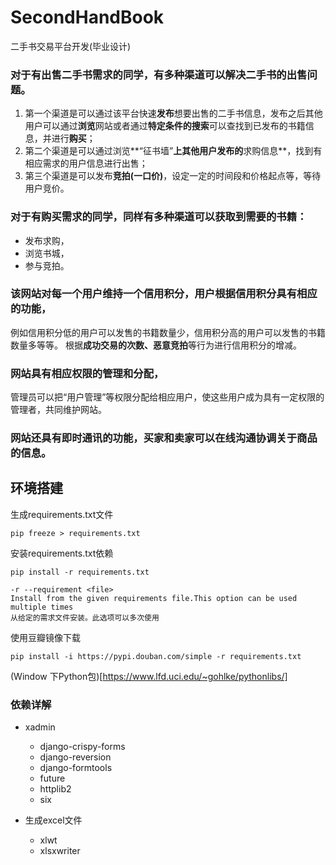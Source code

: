 # SecondHandBook
二手书交易平台开发(毕业设计)

### 对于有出售二手书需求的同学，有多种渠道可以解决二手书的出售问题。

1. 第一个渠道是可以通过该平台快速**发布**想要出售的二手书信息，发布之后其他用户可以通过**浏览**网站或者通过**特定条件的搜索**可以查找到已发布的书籍信息，并进行**购买**；
2. 第二个渠道是可以通过浏览**“征书墙”**上其他用户发布的**求购信息**，找到有相应需求的用户信息进行出售；
3. 第三个渠道是可以发布**竞拍(一口价)**，设定一定的时间段和价格起点等，等待用户竞价。

### 对于有购买需求的同学，同样有多种渠道可以获取到需要的书籍：

- 发布求购，
- 浏览书城，
- 参与竞拍。

### 该网站对每一个用户维持一个信用积分，用户根据信用积分具有相应的功能，

例如信用积分低的用户可以发售的书籍数量少，信用积分高的用户可以发售的书籍数量多等等。
根据**成功交易的次数、恶意竞拍**等行为进行信用积分的增减。

### 网站具有相应权限的管理和分配，

管理员可以把“用户管理”等权限分配给相应用户，使这些用户成为具有一定权限的管理者，共同维护网站。

### 网站还具有**即时通讯**的功能，买家和卖家可以在线沟通协调关于商品的信息。


## 环境搭建


生成requirements.txt文件
```
pip freeze > requirements.txt                
```
安装requirements.txt依赖
```
pip install -r requirements.txt

-r --requirement <file> 
Install from the given requirements file.This option can be used multiple times
从给定的需求文件安装。此选项可以多次使用
```

使用豆瓣镜像下载

```
pip install -i https://pypi.douban.com/simple -r requirements.txt
```

(Window 下Python包)[https://www.lfd.uci.edu/~gohlke/pythonlibs/]


### 依赖详解

- xadmin
    - django-crispy-forms
    - django-reversion
    - django-formtools
    - future
    - httplib2
    - six

- 生成excel文件
    - xlwt
    - xlsxwriter